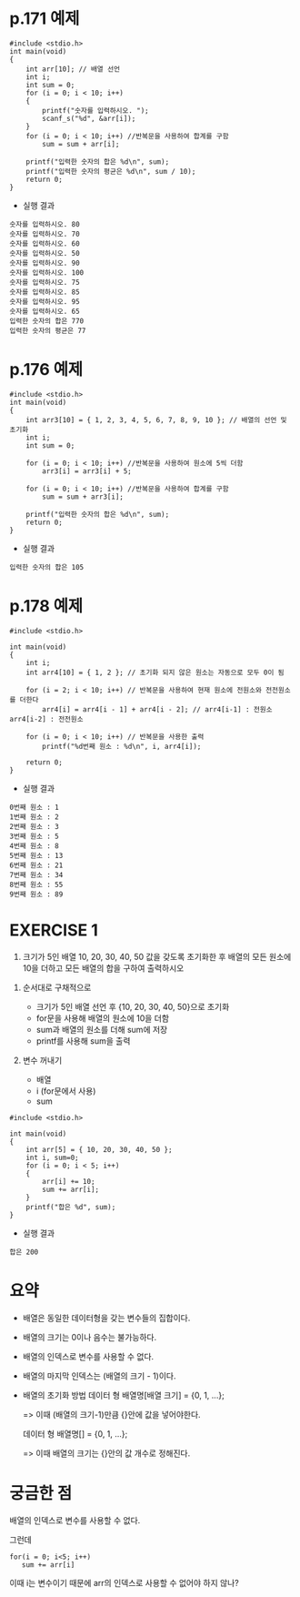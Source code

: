 # p.171 예제
```
#include <stdio.h>
int main(void)
{
	int arr[10]; // 배열 선언
	int i;
	int sum = 0;
	for (i = 0; i < 10; i++)
	{
		printf("숫자를 입력하시오. ");
		scanf_s("%d", &arr[i]);
	}
	for (i = 0; i < 10; i++) //반복문을 사용하여 합계를 구함
		sum = sum + arr[i];

	printf("입력한 숫자의 합은 %d\n", sum);
	printf("입력한 숫자의 평균은 %d\n", sum / 10);
	return 0;
}
```

- 실행 결과
```
숫자를 입력하시오. 80
숫자를 입력하시오. 70
숫자를 입력하시오. 60
숫자를 입력하시오. 50
숫자를 입력하시오. 90
숫자를 입력하시오. 100
숫자를 입력하시오. 75
숫자를 입력하시오. 85
숫자를 입력하시오. 95
숫자를 입력하시오. 65
입력한 숫자의 합은 770
입력한 숫자의 평균은 77
```

# p.176 예제
```
#include <stdio.h>
int main(void)
{
	int arr3[10] = { 1, 2, 3, 4, 5, 6, 7, 8, 9, 10 }; // 배열의 선언 및 초기화
	int i;
	int sum = 0;

	for (i = 0; i < 10; i++) //반복문을 사용하여 원소에 5씩 더함
		arr3[i] = arr3[i] + 5;

	for (i = 0; i < 10; i++) //반복문을 사용하여 합계를 구함
		sum = sum + arr3[i];

	printf("입력한 숫자의 합은 %d\n", sum);
	return 0;
}
```


- 실행 결과
```
입력한 숫자의 합은 105
```

# p.178 예제
```
#include <stdio.h>

int main(void)
{
	int i;
	int arr4[10] = { 1, 2 }; // 초기화 되지 않은 원소는 자동으로 모두 0이 됨

	for (i = 2; i < 10; i++) // 반복문을 사용하여 현재 원소에 전원소와 전전원소를 더한다
		arr4[i] = arr4[i - 1] + arr4[i - 2]; // arr4[i-1] : 전원소 arr4[i-2] : 전전원소
		
	for (i = 0; i < 10; i++) // 반복문을 사용한 출력
		printf("%d번째 원소 : %d\n", i, arr4[i]);
		
	return 0;
}
```

- 실행 결과
```
0번째 원소 : 1
1번째 원소 : 2
2번째 원소 : 3
3번째 원소 : 5
4번째 원소 : 8
5번째 원소 : 13
6번째 원소 : 21
7번째 원소 : 34
8번째 원소 : 55
9번째 원소 : 89
```


# EXERCISE 1

1. 크기가 5인 배열 10, 20, 30, 40, 50 값을 갖도록 초기화한 후 배열의 모든 원소에 10을 더하고 모든 배열의 합을 구하여 출력하시오

1) 순서대로 구채적으로
   - 크기가 5인 배열 선언 후 {10, 20, 30, 40, 50}으로 초기화
   - for문을 사용해 배열의 원소에 10을 더함
   - sum과 배열의 원소를 더해 sum에 저장
   - printf를 사용해 sum을 출력

2) 변수 꺼내기
   - 배열
   - i (for문에서 사용)
   - sum 

```
#include <stdio.h>

int main(void)
{
	int arr[5] = { 10, 20, 30, 40, 50 };
	int i, sum=0;
	for (i = 0; i < 5; i++)
	{
		arr[i] += 10;
		sum += arr[i];
	}
	printf("합은 %d", sum);
}
```

- 실행 결과
```
합은 200
```


# 요약

- 배열은 동일한 데이터형을 갖는 변수들의 집합이다.
- 배열의 크기는 0이나 음수는 불가능하다.
- 배열의 인덱스로 변수를 사용할 수 없다.
- 배열의 마지막 인덱스는 (배열의 크기 - 1)이다.
- 배열의 초기화 방법
  데이터 형 배열명[배열 크기] = {0, 1, ...};

  => 이때 (배열의 크기-1)만큼 {}안에 값을 넣어야한다.
  
  데이터 형 배열명[] = {0, 1, ...};

  => 이때 배열의 크기는 {}안의 값 개수로 정해진다. 

  
# 궁금한 점

배열의 인덱스로 변수를 사용할 수 없다. 

그런데 
```
for(i = 0; i<5; i++)
   sum += arr[i]
```

이때 i는 변수이기 때문에 arr의 인덱스로 사용할 수 없어야 하지 않나?

